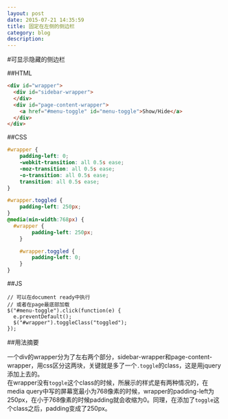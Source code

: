 ```yaml
---
layout: post
date: 2015-07-21 14:35:59
title: 固定在左侧的侧边栏
category: blog
description: 
---
```


#可显示隐藏的侧边栏

##HTML

```html
<div id="wrapper">
  <div id="sidebar-wrapper">
  </div>
  <div id="page-content-wrapper">
    <a href="#menu-toggle" id="menu-toggle">Show/Hide</a>
  </div>
</div>
```

##CSS

```css
#wrapper {
    padding-left: 0;
    -webkit-transition: all 0.5s ease;
    -moz-transition: all 0.5s ease;
    -o-transition: all 0.5s ease;
    transition: all 0.5s ease;
}

#wrapper.toggled {
    padding-left: 250px;
}
@media(min-width:768px) {
  #wrapper {
        padding-left: 250px;
    }

    #wrapper.toggled {
        padding-left: 0;
    }
}
```

##JS

```javscript
// 可以在document ready中执行
// 或者在page最底部加载
$("#menu-toggle").click(function(e) {
  e.preventDefault();
  $("#wrapper").toggleClass("toggled");
});
```

##用法摘要

一个div的wrapper分为了左右两个部分，sidebar-wrapper和page-content-wrapper，用css区分这两块，关键就是多了一个`.toggle`的class，这是用jquery添加上去的。    
在wrapper没有`toggle`这个class的时候，所展示的样式是有两种情况的，在media query中写的屏幕宽最小为768像素的时候，wrapper的padding-left为250px，在小于768像素的时候padding就会收缩为0。同理，在添加了`toggle`这个class之后，padding变成了250px。

